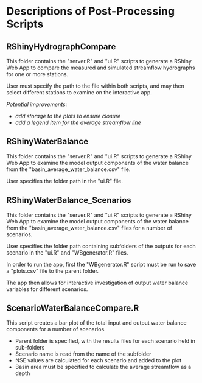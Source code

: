 # Descriptions of Post-Processing Scripts

## RShinyHydrographCompare
This folder contains the "server.R" and "ui.R" scripts to generate a RShiny Web App to compare the measured and simulated streamflow hydrographs for one or more stations.

User must specify the path to the file within both scripts, and may then select different stations to examine on the interactive app.

*Potential improvements:*
- *add storage to the plots to ensure closure*
- *add a legend item for the average streamflow line*

## RShinyWaterBalance
This folder contains the "server.R" and "ui.R" scripts to generate a RShiny Web App to examine the model output components of the water balance from the "basin_average_water_balance.csv" file.

User specifies the folder path in the "ui.R" file.

## RShinyWaterBalance_Scenarios
This folder contains the "server.R" and "ui.R" scripts to generate a RShiny Web App to examine the model output components of the water balance from the "basin_average_water_balance.csv" files for a number of scenarios.

User specifies the folder path containing subfolders of the outputs for each scenario in the "ui.R" and "WBgenerator.R" files.

In order to run the app, first the "WBgenerator.R" script must be run to save a "plots.csv" file to the parent folder.

The app then allows for interactive investigation of output water balance variables for different scenarios.

## ScenarioWaterBalanceCompare.R
This script creates a bar plot of the total input and output water balance components for a number of scenarios.
- Parent folder is specified, with the results files for each scenario held in sub-folders
- Scenario name is read from the name of the subfolder
- NSE values are calculated for each scenario and added to the plot
- Basin area must be specified to calculate the average streamflow as a depth  
